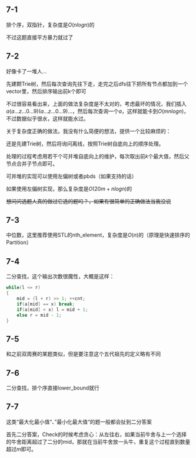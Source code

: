 ## 7-1

排个序，双指针，复杂度是$O(nlogn)$的

不过这题直接平方暴力就过了

## 7-2

好像卡了一堆人...

先建颗Trie树，然后每次查询先往下走，走完之后dfs往下把所有节点都加到一个vector里，然后排序输出前k个即可

不过很容易看出来，上面的做法复杂度是不太对的，考虑最坏的情况，我们插入$a(a...z...0...9)(a...z...0...9)...$，然后每次查询一个$a$，这样就能卡到$O(mnlogn)$，不过数据似乎很水，这样就能水过。

关于复杂度正确的做法，我没有什么简便的想法，提供一个比较麻烦的：

还是先建Trie树，然后将询问离线，按照Trie树自底向上的顺序处理。

处理的过程考虑用若干个可并堆自底向上的维护，每次取出前$k$个最大值，然后父节点合并子节点即可。

可并堆的实现可以使用左偏树或者pbds（如果支持的话）

如果使用左偏树实现，那么复杂度是$O(20m + nlogn)$的

~~想问问选题人真的做过它选的题吗？，如果有很简单的正确做法当我没说~~

## 7-3

中位数，这里推荐使用STL的nth_element，复杂度是$O(n)$的（原理是快速排序的Partition）

## 7-4

二分查找，这个输出次数很魔性，大概是这样：

```c++
while(l <= r)
{
    mid = (l + r) >> 1; ++cnt;
    if(a[mid] == x) break;
    if(a[mid] < x) l = mid + 1;
    else r = mid - 1;
}
```

## 7-5

和之前双周赛的某题类似，但是要注意这个五代祖先的定义略有不同

## 7-6

二分查找，排个序直接lower_bound就行

## 7-7

这类“最大化最小值“、”最小化最大值“的题一般都会扯到二分答案

首先二分答案，Check的时候考虑贪心：从左往右，如果当前牛舍与上一个选择的牛舍距离超过了二分的mid，那就在当前牛舍放一头牛，重复这个过程直到数量超过$m$即可。
